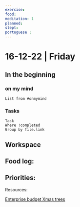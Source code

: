```yaml
---
exercise: 
food:
meditation: 1
planned:
slept:
portuguese :
---
```


# 16-12-22 | Friday

## In the beginning

### on my mind
```dataview
List from #onmymind
```
### Tasks
```dataview
Task
Where !completed
Group by file.link
```


## Workspace


Food log:
- 

Priorities:
- 

Resources:

[Enterprise budget Xmas trees](https://www.leopold.iastate.edu/files/pubs-and-papers/2010-10-alternative-enterprise-budget-christmas-trees.pdf)